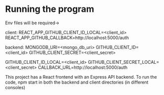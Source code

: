 # Running the program

Env files will be required->

client: 
REACT_APP_GITHUB_CLIENT_ID_LOCAL=<client_id>
REACT_APP_GITHUB_CALLBACK=http://localhost:5000/auth

backend:
MONGODB_URI=<mongo_db_uri>
GITHUB_CLIENT_ID=<client_id>
GITHUB_CLIENT_SECRET=<client_secret>

GITHUB_CLIENT_ID_LOCAL=<client_id>
GITHUB_CLIENT_SECRET_LOCAL=<client_secret>
CALLBACK_URL=http://localhost:5000/auth
 
This project has a React frontend with an Express API backend. To run the code, npm start in both the backend and client directories (in different consoles)